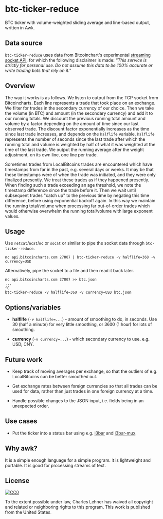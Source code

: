 # btc-ticker-reduce

BTC ticker with volume-weighted sliding average and line-based
output, written in Awk.

## Data source

`btc-ticker-reduce` uses data from Bitcoinchart's experimental
[streaming socket API](http://bitcoincharts.com/about/markets-api/#footer),
for which the following disclaimer is made: *"This service is strictly for
personal use. Do not assume this data to be 100% accurate or write trading
bots that rely on it."*

## Overview

The way it works is as follows. We listen to output from the TCP socket from
Bitcoincharts. Each line represents a trade that took place on an exchange.  We
filter for trades in the secondary currency of our choice. Then we take the
volume (in BTC) and amount (in the secondary currency) and add it to our
running totals. We discount the previous running total amount and volume by a
factor depending on the amount of time since our last observed trade.  The
discount factor exponentially increases as the time since last trade increases,
and depends on the `halflife` variable. `halflife` represents the number of
seconds since the last trade after which the running total and volume is
weighted by half of what it was weighted at the time of the last trade. We
output the running average after the weight adjustment, on its own line, one
line per trade.

Sometimes trades from LocalBitcoins trades are encountered which have
timestamps from far in the past, e.g. several days or weeks. It may be that
these timestamps were of when the trade was initiated, and they were only
finalized presently. We treat these trades as if they happened presently. When
finding such a trade exceeding an age threshold, we note the timestamp
difference since the trade before it. Then we wait until subsequent trades
"catch up" to the previous time by negating this time difference, before using
exponential backoff again. In this way we maintain the running total/volume
when processing far out-of-order trades which would otherwise overwhelm the
running total/volume with large exponent values.

## Usage

Use `netcat`/`ncat`/`nc` or `socat` or similar to pipe the socket data through
`btc-ticker-reduce`.

```
nc api.bitcoincharts.com 27007 | btc-ticker-reduce -v halflife=360 -v currency=USD
```

Alternatively, pipe the socket to a file and then read it back later.
```
nc api.bitcoincharts.com 27007 >> btc.json
...
^C
btc-ticker-reduce -v halflife=360 -v currency=USD btc.json
```

## Options/variables

* **halflife** (`-v halflife=...`) - amount of smoothing to do, in seconds. Use
  30 (half a minute) for very little smoothing, or 3600 (1 hour) for lots of
  smoothing.

* **currency** (`-v currency=...`) - which secondary currency to use. e.g. USD,
  CNY.

## Future work

* Keep track of moving averages per exchange, so that the outliers of e.g.
  LocalBitcoins can be better smoothed out.

* Get exchange rates between foreign currencies so that all trades can be
  used for data, rather than just trades in one foreign currency at a time.

* Handle possible changes to the JSON input, i.e. fields being in an unexpected
  order.

## Use cases

* Put the ticker into a status bar using e.g.
  [i3bar](http://i3wm.org/i3bar/) and [i3bar-mux](https://github.com/clehner/i3bar-mux).

## Why awk?

It is a simple enough language for a simple program. It is lightweight and
portable. It is good for processing streams of text.

## License

[![CC0](http://i.creativecommons.org/p/zero/1.0/88x31.png)](https://creativecommons.org/publicdomain/zero/1.0/)

To the extent possible under law, Charles Lehner has waived all copyright and
related or neighboring rights to this program. This work is published from the United States.
